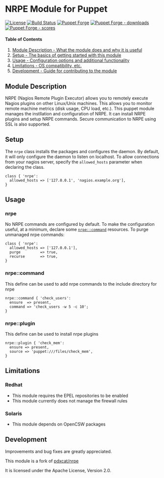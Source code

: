 # NRPE Module for Puppet

[![License](https://img.shields.io/github/license/voxpupuli/puppet-nrpe.svg)](https://github.com/voxpupuli/puppet-nrpe/blob/master/LICENSE)
[![Build Status](https://travis-ci.org/voxpupuli/puppet-nrpe.png?branch=master)](https://travis-ci.org/voxpupuli/puppet-nrpe)
[![Puppet Forge](https://img.shields.io/puppetforge/v/puppet/nrpe.svg)](https://forge.puppetlabs.com/puppet/nrpe)
[![Puppet Forge - downloads](https://img.shields.io/puppetforge/dt/puppet/nrpe.svg)](https://forge.puppetlabs.com/puppet/nrpe)
[![Puppet Forge - scores](https://img.shields.io/puppetforge/f/puppet/nrpe.svg)](https://forge.puppetlabs.com/puppet/nrpe)

#### Table of Contents

1. [Module Description - What the module does and why it is useful](#module-description)
1. [Setup - The basics of getting started with this module](#setup)
1. [Usage - Configuration options and additional functionality](#usage)
1. [Limitations - OS compatibility, etc.](#limitations)
1. [Development - Guide for contributing to the module](#development)

## Module Description

NRPE (Nagios Remote Plugin Executor) allows you to remotely execute Nagios plugins on other Linux/Unix machines. This allows you to monitor remote machine metrics (disk usage, CPU load, etc.).
This puppet module manages the instllation and configuration of NRPE.  It can install NRPE plugins and setup NRPE commands.  Secure communication to NRPE using SSL is also supported.

## Setup

The `nrpe` class installs the packages and configures the daemon.  By default, it will only configure the daemon to listen on localhost.
To allow connections from your nagios server, specify the `allowed_hosts` parameter when declaring the class.

```puppet
class { 'nrpe':
  allowed_hosts => ['127.0.0.1', 'nagios.example.org'],
}
```

## Usage

### nrpe

No NRPE commands are configured by default. To make the configuration useful, at a minimum, declare some [`nrpe::command`](#nrpecommand) resources.
To purge unmanaged nrpe commands:

```puppet
class { 'nrpe':
  allowed_hosts => ['127.0.0.1'],
  purge         => true,
  recurse       => true,
}
```

### nrpe::command

This define can be used to add nrpe commands to the include directory for nrpe

```puppet
nrpe::command { 'check_users':
  ensure  => present,
  command => 'check_users -w 5 -c 10';
}
```

### nrpe::plugin

This define can be used to install nrpe plugins

```puppet
nrpe::plugin { 'check_mem':
  ensure => present,
  source => 'puppet:///files/check_mem',
}
```

## Limitations

### Redhat

 * This module requires the EPEL repositories to be enabled
 * This module currently does not manage the firewall rules

### Solaris

 * This module depends on OpenCSW packages

## Development

Improvements and bug fixes are greatly appreciated.

This module is a fork of [pdxcat/nrpe](https://forge.puppet.com/pdxcat/nrpe)

It is licensed under the Apache License, Version 2.0.
